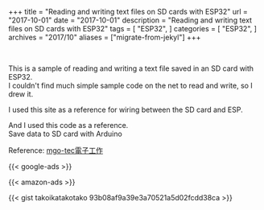 +++
title = "Reading and writing text files on SD cards with ESP32"
url = "2017-10-01"
date = "2017-10-01"
description = "Reading and writing text files on SD cards with ESP32"
tags = [
    "ESP32",
]
categories = [
    "ESP32",
]
archives = "2017/10"
aliases = ["migrate-from-jekyl"]
+++

<br>

This is a sample of reading and writing a text file saved in an SD card with ESP32.  
I couldn't find much simple sample code on the net to read and write, so I drew it.  

I used this site as a reference for wiring between the SD card and ESP.  

And I used this code as a reference.  
Save data to SD card with Arduino  

Reference:
[mgo-tec電子工作](https://www.mgo-tec.com/blog-entry-esp32-wroom-micro-sdhc-01.html)

<!-- Google Ads -->
{{< google-ads >}}

<!-- Amazon Ads -->
{{< amazon-ads >}}

{{< gist takoikatakotako 93b08af9a39e3a70521a5d02fcdd38ca >}}
